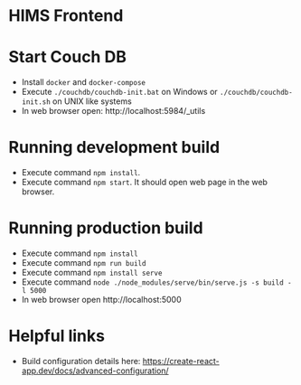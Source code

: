 # HIMS Frontend

# Start Couch DB

- Install `docker` and `docker-compose`
- Execute `./couchdb/couchdb-init.bat` on Windows or `./couchdb/couchdb-init.sh` on UNIX like systems
- In web browser open: http://localhost:5984/_utils

# Running development build

- Execute command `npm install`.
- Execute command `npm start`. It should open web page in the web browser.

# Running production build

- Execute command `npm install`
- Execute command `npm run build`
- Execute command `npm install serve`
- Execute command `node ./node_modules/serve/bin/serve.js -s build -l 5000`
- In web browser open http://localhost:5000

# Helpful links

- Build configuration details here: https://create-react-app.dev/docs/advanced-configuration/
